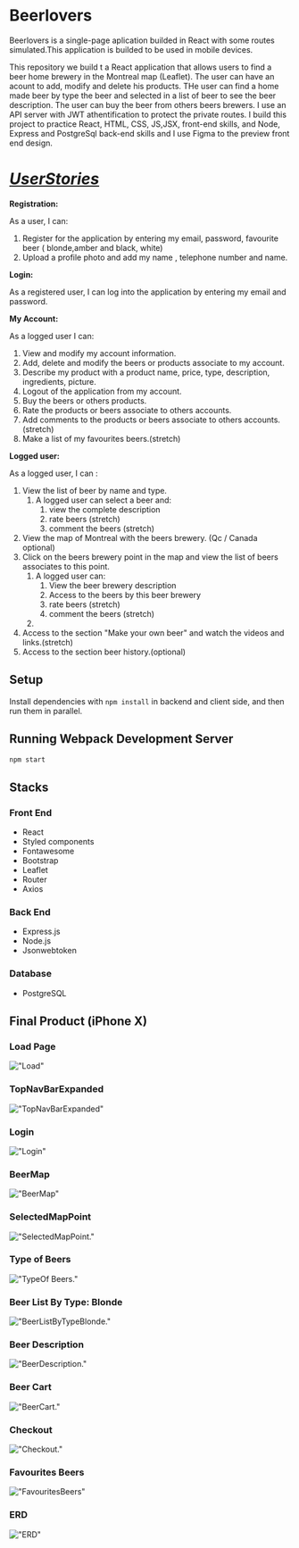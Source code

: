 # Beerlovers

Beerlovers is a single-page aplication builded in React with some routes simulated.This application is builded to be used in mobile devices.

This repository we build t a React application that allows users to find a beer home brewery in the Montreal map (Leaflet). The user can have an acount to add, modify and delete his products. THe user can find a home made beer by type the beer and selected in a list of beer to see the beer description.
The user can buy the beer from others beers brewers. I use an API server with JWT athentification to protect the private routes. I build this project to practice React, HTML, CSS, JS,JSX, front-end skills, and Node, Express and PostgreSql back-end skills and I use Figma to the preview front end design.

# **_<u> UserStories</u>_**

**Registration:**

As a user, I can:

1. Register for the application by entering my email, password, favourite beer ( blonde,amber and black, white)
2. Upload a profile photo and add my name , telephone number and name.

**Login:**

As a registered user, I can log into the application by entering my email and password.

**My Account:**

As a logged user I can:

1.  View and modify my account information.
2.  Add, delete and modify the beers or products associate to my account.
3.  Describe my product with a product name, price, type, description, ingredients, picture.
4.  Logout of the application from my account.
5.  Buy the beers or others products.
6.  Rate the products or beers associate to others accounts.
7.  Add comments to the products or beers associate to others accounts.(stretch)
8.  Make a list of my favourites beers.(stretch)

**Logged user:**

As a logged user, I can :

1.  View the list of beer by name and type.
    1. A logged user can select a beer and:
       1. view the complete description
       2. rate beers (stretch)
       3. comment the beers (stretch)
2.  View the map of Montreal with the beers brewery. (Qc / Canada optional)
3.  Click on the beers brewery point in the map and view the list of beers associates to this point.
    1. A logged user can:
       1. View the beer brewery description
       2. Access to the beers by this beer brewery
       3. rate beers (stretch)
       4. comment the beers (stretch)
    2.
4.  Access to the section "Make your own beer" and watch the videos and links.(stretch)
5.  Access to the section beer history.(optional)

## Setup

Install dependencies with `npm install` in backend and client side, and then run them in parallel.

## Running Webpack Development Server

```sh
npm start
```

## Stacks

### Front End

- React
- Styled components
- Fontawesome
- Bootstrap
- Leaflet
- Router
- Axios

### Back End

- Express.js
- Node.js
- Jsonwebtoken

### Database

- PostgreSQL

## Final Product (iPhone X)

### Load Page

!["Load"](./Docs/LoadPage.png)

### TopNavBarExpanded

!["TopNavBarExpanded"](./Docs/TopNavBarExpanded.png)

### Login

!["Login"](./Docs/Login.png)

### BeerMap

!["BeerMap"](./Docs/BeerMap.png)

### SelectedMapPoint

!["SelectedMapPoint."](./Docs/SelectedMapPoint.png)

### Type of Beers

!["TypeOf Beers."](./Docs/TypeOfBeers.png)

### Beer List By Type: Blonde

!["BeerListByTypeBlonde."](./Docs/BeerListByTypeBlonde.png)

### Beer Description

!["BeerDescription."](./Docs/BeerDescription.png)

### Beer Cart

!["BeerCart."](./Docs/Cart.png)

### Checkout

!["Checkout."](./Docs/Checkout.png)

### Favourites Beers

!["FavouritesBeers"](./Docs/FavouritesBeers.png)

### ERD

!["ERD"](./Docs/ERD-Final.png)
